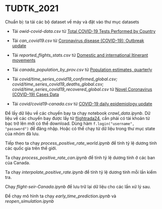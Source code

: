 # TUDTK_2021
Chuẩn bị: ta tải các bộ dataset về máy và đặt vào thư mục datasets

- Tải *owid-covid-data.csv* từ [Total COVID-19 Tests Performed by Country](https://data.humdata.org/dataset/c87c4508-9caf-4959-bf06-6ab4855d84c6)

- Tải *can_covid19.csv* từ [Coronavirus disease (COVID-19): Outbreak update](https://www.canada.ca/en/public-health/services/diseases/2019-novel-coronavirus-infection.html#a1)

- Tải *reported_flights_stats.csv* từ [Domestic and international Itinerant movements](https://www150.statcan.gc.ca/t1/tbl1/en/tv.action?pid=2310000801)

- Tải *canada_population_by_prov.csv* từ [Population estimates, quarterly](https://www150.statcan.gc.ca/t1/tbl1/en/tv.action?pid=1710000901)

- Tải *covid/time_series_covid19_confirmed_global.csv; covid/time_series_covid19_deaths_global.csv; covid/time_series_covid19_recovered_global.csv* từ [Novel Coronavirus (COVID-19) Cases Data](https://data.humdata.org/dataset/novel-coronavirus-2019-ncov-cases)

- Tải *covid/covid19-canada.csv* từ [COVID-19 daily epidemiology update](https://health-infobase.canada.ca/covid-19/epidemiological-summary-covid-19-cases.html)

Để lấy dữ liệu về các chuyến bay ta chạy notebook *crawl_data.ipynb*. Dữ liệu về các chuyến bay được lấy từ [flightrada24](https://www.flightradar24.com/), cần phải có tài khoản từ bạc trở lên mới có thể download. Dùng hàm `f.login("username", "password")` để đăng nhập. Hoặc có thể chạy từ dữ liệu trong thư mục state của nhóm đã lưu.


Tiếp theo ta chạy *process_positive_rate_world.ipynb* để tính tỷ lệ dương tính các quốc gia trên thế giới.

Ta chạy *process_positive_rate_can.ipynb* để tính tỷ lệ dương tính ở các ban của Canada.

Ta chạy *interpolate_positive_rate.ipynb* để tính tỷ lệ dương tính mỗi lần kiểm tra.

Chạy *flight-seir-Canada.ipynb* để lưu trữ lại dữ liệu cho các lần xử lý sau.

Để chạy mô hình ta chạy *early_time_prediction.ipynb* và *reopen_simulation.ipynb*

